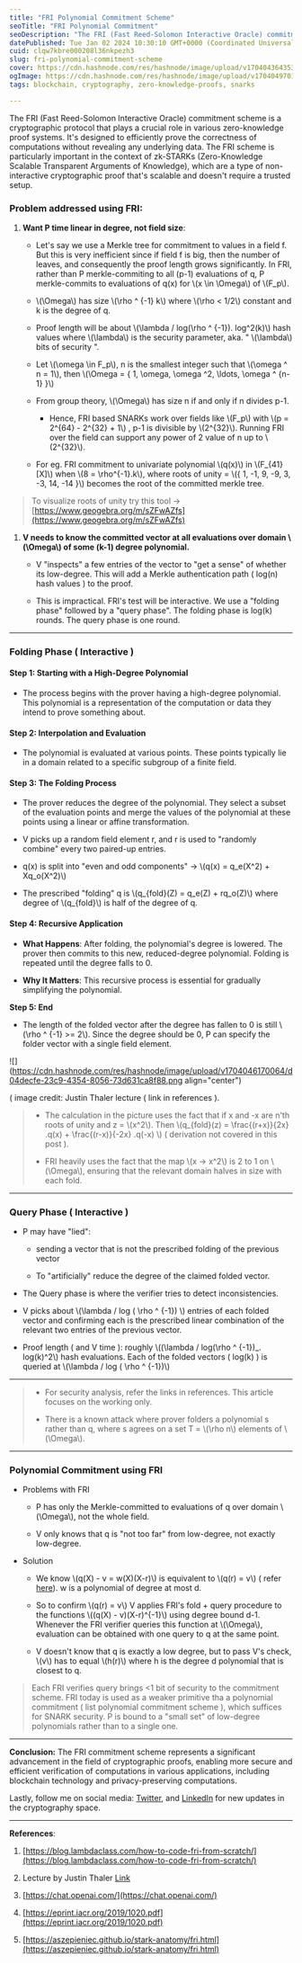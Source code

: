 ```yaml
---
title: "FRI Polynomial Commitment Scheme"
seoTitle: "FRI Polynomial Commitment"
seoDescription: "The FRI (Fast Reed-Solomon Interactive Oracle) commitment scheme"
datePublished: Tue Jan 02 2024 10:30:10 GMT+0000 (Coordinated Universal Time)
cuid: clqw7kbre000208l36nkpezh3
slug: fri-polynomial-commitment-scheme
cover: https://cdn.hashnode.com/res/hashnode/image/upload/v1704043643535/cd86fe3e-2fcb-4c60-8bb6-a6bc57a579e9.jpeg
ogImage: https://cdn.hashnode.com/res/hashnode/image/upload/v1704049701786/92c90a9f-0169-42a8-b6b1-ac772b753325.jpeg
tags: blockchain, cryptography, zero-knowledge-proofs, snarks

---
```


The FRI (Fast Reed-Solomon Interactive Oracle) commitment scheme is a cryptographic protocol that plays a crucial role in various zero-knowledge proof systems. It's designed to efficiently prove the correctness of computations without revealing any underlying data. The FRI scheme is particularly important in the context of zk-STARKs (Zero-Knowledge Scalable Transparent Arguments of Knowledge), which are a type of non-interactive cryptographic proof that's scalable and doesn't require a trusted setup.

### Problem addressed using FRI:

1. **Want P time linear in degree, not field size**:
    
    * Let's say we use a Merkle tree for commitment to values in a field f. But this is very inefficient since if field f is big, then the number of leaves, and consequently the proof length grows significantly. In FRI, rather than P merkle-commiting to all (p-1) evaluations of q, P merkle-commits to evaluations of q(x) for \\(x \in \Omega\\) of \\(F_p\\).
        
    * \\(\Omega\\) has size \\(\rho ^ {-1} k\\) where \\(\rho < 1/2\\) constant and k is the degree of q.
        
    * Proof length will be about \\(\lambda / log(\rho ^ {-1}). log^2(k)\\) hash values where \\(\lambda\\) is the security parameter, aka. " \\(\lambda\\) bits of security ".
        
    * Let \\(\omega \in F_p\\), n is the smallest integer such that \\(\omega ^ n = 1\\), then \\(\Omega = \{ 1, \omega, \omega ^2, \ldots, \omega ^ {n-1} \}\\)
        
    * From group theory, \\(\Omega\\) has size n if and only if n divides p-1.
        
        * Hence, FRI based SNARKs work over fields like \\(F_p\\) with \\(p = 2^{64}   - 2^{32} + 1\\) , p-1 is divisible by \\(2^{32}\\). Running FRI over the field can support any power of 2 value of n up to \\(2^{32}\\).
            
    * For eg. FRI commitment to univariate polynomial \\(q(x)\\) in \\(F_{41}[X]\\) when \\(8 = \rho^{-1}.k\\), where roots of unity = \\(\{ 1, -1, 9, -9, 3, -3, 14, -14 \}\\) becomes the root of the committed merkle tree.
        

> To visualize roots of unity try this tool -&gt; [https://www.geogebra.org/m/sZFwAZfs](https://www.geogebra.org/m/sZFwAZfs)

1. **V needs to know the committed vector at all evaluations over domain \\(\Omega\\) of some (k-1) degree polynomial.**
    
    * V "inspects" a few entries of the vector to "get a sense" of whether its low-degree. This will add a Merkle authentication path ( log(n) hash values ) to the proof.
        
    * This is impractical. FRI's test will be interactive. We use a "folding phase" followed by a "query phase". The folding phase is log(k) rounds. The query phase is one round.
        

---

### Folding Phase ( Interactive )

#### **Step 1: Starting with a High-Degree Polynomial**

* The process begins with the prover having a high-degree polynomial. This polynomial is a representation of the computation or data they intend to prove something about.
    

#### **Step 2: Interpolation and Evaluation**

* The polynomial is evaluated at various points. These points typically lie in a domain related to a specific subgroup of a finite field.
    

#### **Step 3: The Folding Process**

* The prover reduces the degree of the polynomial. They select a subset of the evaluation points and merge the values of the polynomial at these points using a linear or affine transformation.
    
* V picks up a random field element r, and r is used to "randomly combine" every two paired-up entries.
    
* q(x) is split into "even and odd components" -&gt; \\(q(x) = q_e(X^2) + Xq_o(X^2)\\)
    
* The prescribed "folding" q is \\(q_{fold}(Z) = q_e(Z) + rq_o(Z)\\) where degree of \\(q_{fold}\\) is half of the degree of q.
    

#### **Step 4: Recursive Application**

* **What Happens**: After folding, the polynomial's degree is lowered. The prover then commits to this new, reduced-degree polynomial. Folding is repeated until the degree falls to 0.
    
* **Why It Matters**: This recursive process is essential for gradually simplifying the polynomial.
    

**Step 5: End**

* The length of the folded vector after the degree has fallen to 0 is still \\(\rho ^ {-1} >= 2\\). Since the degree should be 0, P can specify the folder vector with a single field element.
    

![](https://cdn.hashnode.com/res/hashnode/image/upload/v1704046170064/d04decfe-23c9-4354-8056-73d631ca8f88.png align="center")

( image credit: Justin Thaler lecture ( link in references ).

> * The calculation in the picture uses the fact that if x and -x are n'th roots of unity and z = \\(x^2\\). Then \\(q_{fold}(z) = \frac{(r+x)}{2x} .q(x) + \frac{(r-x)}{-2x} .q(-x) \\) ( derivation not covered in this post ).
>     
> * FRI heavily uses the fact that the map \\(x -> x^2\\) is 2 to 1 on \\(\Omega\\), ensuring that the relevant domain halves in size with each fold.
>     

---

### Query Phase ( Interactive )

* P may have "lied":
    
    * sending a vector that is not the prescribed folding of the previous vector
        
    * To "artificially" reduce the degree of the claimed folded vector.
        
* The Query phase is where the verifier tries to detect inconsistencies.
    
* V picks about \\(\lambda / log ( \rho ^ {-1}) \\) entries of each folded vector and confirming each is the prescribed linear combination of the relevant two entries of the previous vector.
    
* Proof length ( and V time ): roughly \\((\lambda / log(\rho ^ {-1})_. log(k)^2\\) hash evaluations. Each of the folded vectors ( log(k) ) is queried at \\(\lambda / log ( \rho ^ {-1})\\)
    

---

> * For security analysis, refer the links in references. This article focuses on the working only.
>     
> * There is a known attack where prover folders a polynomial s rather than q, where s agrees on a set T = \\(\rho n\\) elements of \\(\Omega\\).
>     

---

### Polynomial Commitment using FRI

* Problems with FRI
    
    * P has only the Merkle-committed to evaluations of q over domain \\(\Omega\\), not the whole field.
        
    * V only knows that q is "not too far" from low-degree, not exactly low-degree.
        
* Solution
    
    * We know \\(q(X) - v = w(X)(X-r)\\) is equivalent to \\(q(r) = v\\) ( refer [here](https://hashnode.com/edit/clqrsz77o000308js2rtx6hv9)). w is a polynomial of degree at most d.
        
    * So to confirm \\(q(r) = v\\) V applies FRI's fold + query procedure to the functions \\((q(X) - v)(X-r)^{-1}\\) using degree bound d-1. Whenever the FRI verifier queries this function at \\(\Omega\\), evaluation can be obtained with one query to q at the same point.
        
    * V doesn't know that q is exactly a low degree, but to pass V's check, \\(v\\) has to equal \\(h(r)\\) where h is the degree d polynomial that is closest to q.
        

> Each FRI verifies query brings &lt;1 bit of security to the commitment scheme. FRI today is used as a weaker primitive tha a polynomial commitment ( list polynomial commitment scheme ), which suffices for SNARK security. P is bound to a "small set" of low-degree polynomials rather than to a single one.

---

**Conclusion:** The FRI commitment scheme represents a significant advancement in the field of cryptographic proofs, enabling more secure and efficient verification of computations in various applications, including blockchain technology and privacy-preserving computations.

Lastly, follow me on social media: [Twitter](https://twitter.com/privacy_prophet), and [LinkedIn](https://www.linkedin.com/in/rachit-anand-srivastava/) for new updates in the cryptography space.

---

**References**:

1. [https://blog.lambdaclass.com/how-to-code-fri-from-scratch/](https://blog.lambdaclass.com/how-to-code-fri-from-scratch/)
    
2. Lecture by Justin Thaler [Link](https://www.youtube.com/watch?v=A3edAQDPnDY&list=PLS01nW3Rtgor_yJmQsGBZAg5XM4TSGpPs&index=8&ab_channel=Blockchain-Web3MOOCs)
    
3. [https://chat.openai.com/](https://chat.openai.com/)
    
4. [https://eprint.iacr.org/2019/1020.pdf](https://eprint.iacr.org/2019/1020.pdf)
    
5. [https://aszepieniec.github.io/stark-anatomy/fri.html](https://aszepieniec.github.io/stark-anatomy/fri.html)
